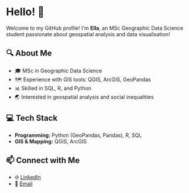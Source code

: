 # Hello! 👋

Welcome to my GitHub profile! I'm **Ella**, an MSc Geographic Data Science student passionate about geospatial analysis and data visualisation!

## 🔍 About Me
- 🎓 MSc in Geographic Data Science
- 🗺️ Experience with GIS tools: QGIS, ArcGIS, GeoPandas
- 📊 Skilled in SQL, R, and Python
- 🌏 Interested in geospatial analysis and social inequalities

## 💻 Tech Stack
- **Programming:** Python (GeoPandas, Pandas), R, SQL
- **GIS & Mapping:** QGIS, ArcGIS

## 📫 Connect with Me
- 🌐 [LinkedIn](www.linkedin.com/in/ella-murphy501)
- 📨 [Email](mailto:ella.murphy501@gmail.com)
